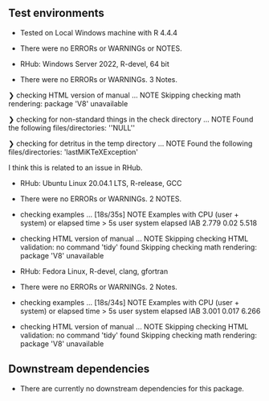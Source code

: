 ## Test environments

* Tested on Local Windows machine with R 4.4.4
* There were no ERRORs or WARNINGs or NOTES. 

* RHub: Windows Server 2022, R-devel, 64 bit
* There were no ERRORs or WARNINGs. 3 Notes.

❯ checking HTML version of manual ... NOTE
  Skipping checking math rendering: package 'V8' unavailable

❯ checking for non-standard things in the check directory ... NOTE
  Found the following files/directories:
    ''NULL''

❯ checking for detritus in the temp directory ... NOTE
  Found the following files/directories:
    'lastMiKTeXException'

I think this is related to an issue in RHub.

* RHub: Ubuntu Linux 20.04.1 LTS, R-release, GCC
* There were no ERRORs or WARNINGs. 2 NOTES.  

* checking examples ... [18s/35s] NOTE
Examples with CPU (user + system) or elapsed time > 5s
     user system elapsed
IAB 2.779   0.02   5.518
* checking HTML version of manual ... NOTE
Skipping checking HTML validation: no command 'tidy' found
Skipping checking math rendering: package 'V8' unavailable


* RHub: Fedora Linux, R-devel, clang, gfortran
* There were no ERRORs or WARNINGs. 2 Notes.

* checking examples ... [18s/34s] NOTE
Examples with CPU (user + system) or elapsed time > 5s
     user system elapsed
IAB 3.001  0.017   6.266
* checking HTML version of manual ... NOTE
Skipping checking HTML validation: no command 'tidy' found
Skipping checking math rendering: package 'V8' unavailable


## Downstream dependencies

* There are currently no downstream dependencies for this package.
